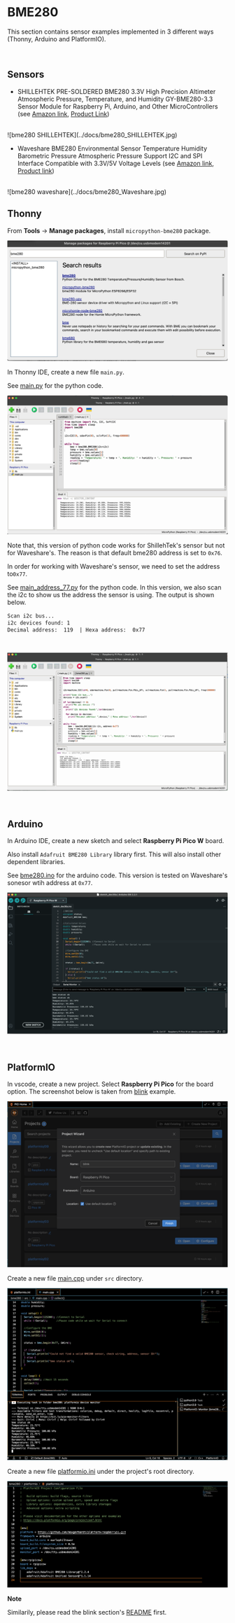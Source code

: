 # BME280

This section contains sensor examples implemented in 3 different ways (Thonny, Arduino and PlatformIO).


<br>

## Sensors

- SHILLEHTEK PRE-SOLDERED BME280 3.3V High Precision Altimeter Atmospheric Pressure, Temperature, and Humidity GY-BME280-3.3 Sensor Module for Raspberry Pi, Arduino, and Other MicroControllers (see [Amazon link](https://www.amazon.com/gp/product/B0BQFV883T/ref=ppx_yo_dt_b_asin_title_o08_s00?ie=UTF8&psc=1), [Product Link](https://shillehtek.com/products/pre-soldered-bme280-3-3v-high-precision-altimeter-atmospheric-pressure-temperature-and-humidity-gy-bme280-3-3-sensor-module-for-raspberry-pi-arduino-and-other-microcontrollers))
<br>
![bme280 SHILLEHTEK](../docs/bme280_SHILLEHTEK.jpg)
<br>

- Waveshare BME280 Environmental Sensor Temperature Humidity Barometric Pressure Atmospheric Pressure Support I2C and SPI Interface Compatible with 3.3V/5V Voltage Levels (see [Amazon link](https://www.amazon.com/gp/product/B088HJHJXG/ref=ppx_yo_dt_b_asin_title_o07_s00?ie=UTF8&psc=1), [Product link](https://www.waveshare.com/wiki/BME280_Environmental_Sensor))
<br>
![bme280 waveshare](../docs/bme280_Waveshare.jpg)



<br>

## Thonny

From **Tools** -> **Manage packages**, install `micropython-bme280` package. 

![bme280 thonny 01](../docs/bme280_thonny_01.png)


In Thonny IDE, create a new file `main.py`.

See [main.py](./thonny/main.py) for the python code.

![bme280 thonny 02](../docs/bme280_thonny_02.png)

Note that, this version of python code works for ShillehTek's sensor but not for Waveshare's. The reason is that default bme280 address is set to `0x76`.

In order for working with Waveshare's sensor, we need to set the address to`0x77`.

See [main_address_77.py](./thonny/main_address_77.py) for the python code. In this version, we also scan the i2c to show us the address the sensor is using. The output is shown below.

```
Scan i2c bus...
i2c devices found: 1
Decimal address:  119  | Hexa address:  0x77
```

<br>

![bme280 thonny 03](../docs/bme280_thonny_03.png)

<br>

## Arduino

In Arduino IDE, create a new sketch and select **Raspberry Pi Pico W** board.

Also install `Adafruit BME280 Library` library first. This will also install other dependent libraries.

See [bme280.ino](./arduino/bme280.ino) for the arduino code. This version is tested on Waveshare's sonesor wtih address at `0x77`.



![bme280 arduino](../docs/bme280_arduino.png)


<br>

## PlatformIO


In vscode, create a new project. Select **Raspberry Pi Pico** for the board option. The screenshot below is taken from [blink](../blink/README.md) example.

![blink platformio 01](../docs/blink_platformio_01.png)


Create a new file [main.cpp](./platformio/main.cpp) under `src` directory.

![bme280 platformio 01](../docs/bme280_platformio_01.png)


Create a new file [platformio.ini](./platformio/platformio.ini) under the project's root directory.


![bme280 platform 02](../docs/bme280_platformio_02.png) 


**Note**

Similarily, please read the blink section's [README](../blink/README.md) first.

<br>

